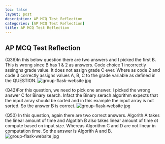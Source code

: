 ```yaml
---
toc: false
layout: post
description: AP MCQ Test Reflection
categories: [AP MCQ Test Reflection]
title: AP MCQ Test Reflection
---
```


## AP MCQ Test Reflection


 (Q36)In this below question there are two answers and I picked the first B. This is wrong since B has 1 & 2 as answers. Code choice 1 incorrectly assingns grade value. It does not assign grade C ever. Where as code 2 and code 3 correctly assigns values  A, B, C  to the grade variable as defined in the QUESTION.
<img src="{{site.baseurl}}/images/apq1.jpg" alt="group-flask-website jpg">

(Q42)For this question, we need to pick one answer.  I picked the wrong answer C for Binary search. Infact the Binary serach algorithm expects that the input array should be sorted and in this example the input array is not sorted. So the answer B is correct.
<img src="{{site.baseurl}}/images/apq2.jpg" alt="group-flask-website jpg">

 (Q50) In this question, again there are two correct answers. Algorith A takes the linear amount of time and Algotitm B also takes linear amount of time ot compute based on input size. Whereas Algorithm C and D are not linear in computation time. So the answer is Algorith A and B.
<img src="{{site.baseurl}}/images/apq3.jpg" alt="group-flask-website jpg">
